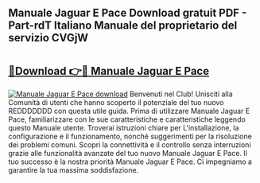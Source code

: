 ## Manuale Jaguar E Pace Download gratuit PDF - Part-rdT Italiano Manuale del proprietario del servizio CVGjW

# <h2><a href="http://dfgn1b.blite.top/?on=Manuale+Jaguar+E+Pace">🔗Download 👉🔴 Manuale Jaguar E Pace</a></h2>

[![Manuale Jaguar E Pace download](https://i.imgur.com/lujVjoI.png)](http://dfgn1b.blite.top/?on=Manuale+Jaguar+E+Pace)
Benvenuti nel Club! Unisciti alla Comunità di utenti che hanno scoperto il potenziale del tuo nuovo REDDDDDDD con questa utile guida. Prima di utilizzare Manuale Jaguar E Pace, familiarizzare con le sue caratteristiche e caratteristiche leggendo questo Manuale utente. Troverai istruzioni chiare per L'installazione, la configurazione e il funzionamento, nonché suggerimenti per la risoluzione dei problemi comuni. Scopri la connettività e il controllo senza interruzioni grazie alle funzionalità avanzate del tuo nuovo Manuale Jaguar E Pace. Il tuo successo è la nostra priorità Manuale Jaguar E Pace. Ci impegniamo a garantire la tua massima soddisfazione.
